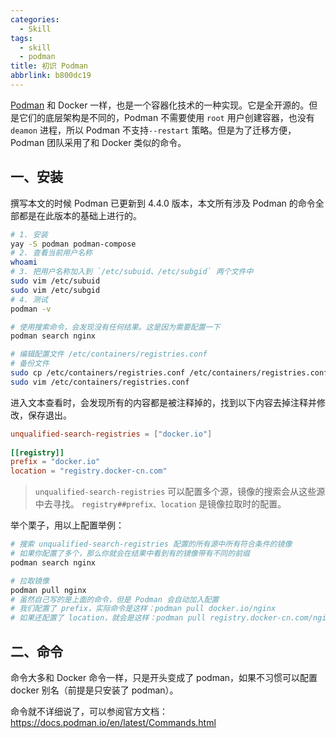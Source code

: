```yaml
---
categories:
  - Skill
tags:
  - skill
  - podman
title: 初识 Podman
abbrlink: b800dc19
---
```


[Podman](https://podman.io/) 和 Docker 一样，也是一个容器化技术的一种实现。它是全开源的。但是它们的底层架构是不同的，Podman 不需要使用 `root` 用户创建容器，也没有 `deamon` 进程，所以 Podman 不支持`--restart` 策略。但是为了迁移方便，Podman 团队采用了和 Docker 类似的命令。

<!-- more -->

## 一、安装

撰写本文的时候 Podman 已更新到 4.4.0 版本，本文所有涉及 Podman 的命令全部都是在此版本的基础上进行的。

```bash
# 1. 安装
yay -S podman podman-compose
# 2. 查看当前用户名称
whoami
# 3. 把用户名称加入到 `/etc/subuid、/etc/subgid` 两个文件中
sudo vim /etc/subuid
sudo vim /etc/subgid
# 4. 测试
podman -v

# 使用搜索命令，会发现没有任何结果。这是因为需要配置一下
podman search nginx

# 编辑配置文件 /etc/containers/registries.conf
# 备份文件
sudo cp /etc/containers/registries.conf /etc/containers/registries.conf.bak
sudo vim /etc/containers/registries.conf
```

进入文本查看时，会发现所有的内容都是被注释掉的，找到以下内容去掉注释并修改，保存退出。

```toml /etc/containers/registries.conf
unqualified-search-registries = ["docker.io"]
  
[[registry]]
prefix = "docker.io"
location = "registry.docker-cn.com"
```
> `unqualified-search-registries` 可以配置多个源，镜像的搜索会从这些源中去寻找。
> `registry##prefix、location` 是镜像拉取时的配置。

举个栗子，用以上配置举例：

```bash
# 搜索 unqualified-search-registries 配置的所有源中所有符合条件的镜像
# 如果你配置了多个，那么你就会在结果中看到有的镜像带有不同的前缀
podman search nginx

# 拉取镜像
podman pull nginx
# 虽然自己写的是上面的命令，但是 Podman 会自动加入配置
# 我们配置了 prefix，实际命令是这样：podman pull docker.io/nginx
# 如果还配置了 location，就会是这样：podman pull registry.docker-cn.com/nginx
```

## 二、命令

命令大多和 Docker 命令一样，只是开头变成了 podman，如果不习惯可以配置 docker 别名（前提是只安装了 podman）。

命令就不详细说了，可以参阅官方文档：https://docs.podman.io/en/latest/Commands.html
